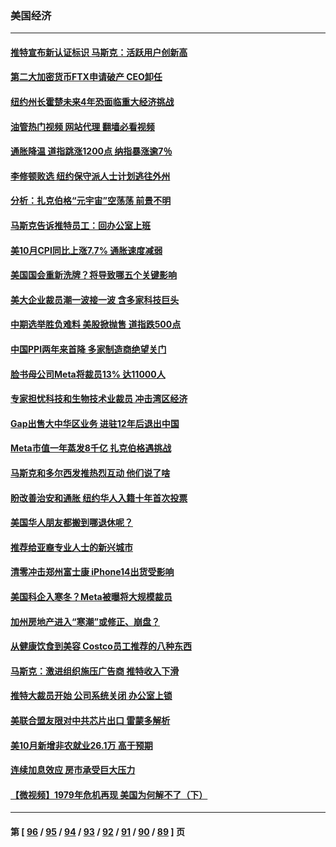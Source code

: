 ### 美国经济
---
#### [推特宣布新认证标识 马斯克：活跃用户创新高](../../pages/ncid1078158/n13864188.md?11120445) 
#### [第二大加密货币FTX申请破产 CEO卸任](../../pages/ncid1078158/n13864268.md?11120445) 
#### [纽约州长霍楚未来4年恐面临重大经济挑战](../../pages/ncid1078158/n13863913.md?11120445) 
#### [油管热门视频 网站代理 翻墙必看视频](http://150.230.27.170:81/youtube.html?11120445)
#### [通胀降温 道指跳涨1200点 纳指暴涨逾7％](../../pages/ncid1078158/n13863747.md?11120445) 
#### [李修顿败选 纽约保守派人士计划逃往外州](../../pages/ncid1078158/n13863687.md?11120445) 
#### [分析：扎克伯格“元宇宙”空荡荡 前景不明](../../pages/ncid1078158/n13860677.md?11120445) 
#### [马斯克告诉推特员工：回办公室上班](../../pages/ncid1078158/n13863591.md?11120445) 
#### [美10月CPI同比上涨7.7% 通胀速度减弱](../../pages/ncid1078158/n13863622.md?11120445) 
#### [美国国会重新洗牌？将导致哪五个关键影响](../../pages/ncid1078158/n13863390.md?11120445) 
#### [美大企业裁员潮一波接一波 含多家科技巨头](../../pages/ncid1078158/n13862898.md?11120445) 
#### [中期选举胜负难料 美股掀抛售 道指跌500点](../../pages/ncid1078158/n13862886.md?11120445) 
#### [中国PPI两年来首降 多家制造商绝望关门](../../pages/ncid1078158/n13862744.md?11120445) 
#### [脸书母公司Meta将裁员13% 达11000人](../../pages/ncid1078158/n13862716.md?11120445) 
#### [专家担忧科技和生物技术业裁员 冲击湾区经济](../../pages/ncid1078158/n13862308.md?11120445) 
#### [Gap出售大中华区业务 进驻12年后退出中国](../../pages/ncid1078158/n13862077.md?11120445) 
#### [Meta市值一年蒸发8千亿 扎克伯格遇挑战](../../pages/ncid1078158/n13861336.md?11120445) 
#### [马斯克和多尔西发推热烈互动 他们说了啥](../../pages/ncid1078158/n13861270.md?11120445) 
#### [盼改善治安和通胀  纽约华人入籍十年首次投票](../../pages/ncid1078158/n13860904.md?11120445) 
#### [美国华人朋友都搬到哪退休呢？](../../pages/ncid1078158/n13860819.md?11120445) 
#### [推荐给亚裔专业人士的新兴城市](../../pages/ncid1078158/n13860789.md?11120445) 
#### [清零冲击郑州富士康 iPhone14出货受影响](../../pages/ncid1078158/n13860720.md?11120445) 
#### [美国科企入寒冬？Meta被曝将大规模裁员](../../pages/ncid1078158/n13860702.md?11120445) 
#### [加州房地产进入“寒潮”或修正、崩盘？](../../pages/ncid1078158/n13860681.md?11120445) 
#### [从健康饮食到美容 Costco员工推荐的八种东西](../../pages/ncid1078158/n13860209.md?11120445) 
#### [马斯克：激进组织施压广告商 推特收入下滑](../../pages/ncid1078158/n13859705.md?11120445) 
#### [推特大裁员开始 公司系统关闭 办公室上锁](../../pages/ncid1078158/n13859659.md?11120445) 
#### [美联合盟友限对中共芯片出口 雷蒙多解析](../../pages/ncid1078158/n13859663.md?11120445) 
#### [美10月新增非农就业26.1万 高于预期](../../pages/ncid1078158/n13859610.md?11120445) 
#### [连续加息效应 房市承受巨大压力](../../pages/ncid1078158/n13859163.md?11120445) 
#### [【微视频】1979年危机再现 美国为何解不了（下）](../../pages/ncid1078158/n13858870.md?11120445) 

---
#### 第 [ [96](./96.md?11120445) / [95](./95.md?11120445) / [94](./94.md?11120445) / [93](./93.md?11120445) / [92](./92.md?11120445) / [91](./91.md?11120445) / [90](./90.md?11120445) / [89](./89.md?11120445) ] 页
